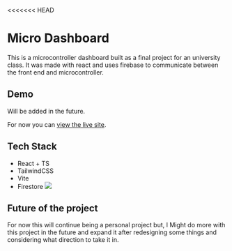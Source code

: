 <<<<<<< HEAD

# Micro Dashboard

This is a microcontroller dashboard built as a final project for an university class. It was made with react and uses firebase to communicate between the front end and microcontroller.

## Demo

Will be added in the future.

For now you can [view the live site](https://microdashboard.netlify.app/).
## Tech Stack

- React + TS
- TailwindCSS
- Vite
- Firestore
[![](https://skills.thijs.gg/icons?i=react,ts,tailwindcss,vite,firebase&theme=dark)](https://skillicons.dev/) 


## Future of the project
For now this will continue being a personal project but, I Might do more with this project in the future and expand it after redesigning some things and considering what direction to take it in.



